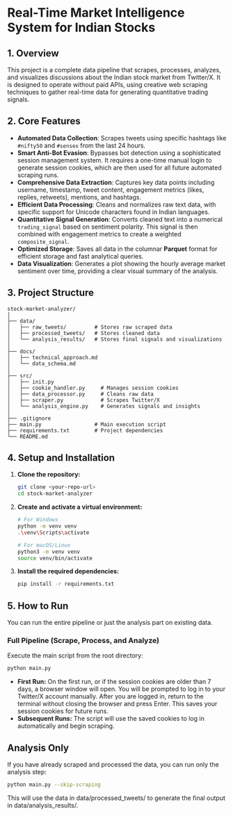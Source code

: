 # Real-Time Market Intelligence System for Indian Stocks

## 1. Overview

This project is a complete data pipeline that scrapes, processes, analyzes, and visualizes discussions about the Indian stock market from Twitter/X. It is designed to operate without paid APIs, using creative web scraping techniques to gather real-time data for generating quantitative trading signals.

## 2. Core Features

-   **Automated Data Collection**: Scrapes tweets using specific hashtags like `#nifty50` and `#sensex` from the last 24 hours.
-   **Smart Anti-Bot Evasion**: Bypasses bot detection using a sophisticated session management system. It requires a one-time manual login to generate session cookies, which are then used for all future automated scraping runs.
-   **Comprehensive Data Extraction**: Captures key data points including username, timestamp, tweet content, engagement metrics (likes, replies, retweets), mentions, and hashtags.
-   **Efficient Data Processing**: Cleans and normalizes raw text data, with specific support for Unicode characters found in Indian languages.
-   **Quantitative Signal Generation**: Converts cleaned text into a numerical `trading_signal` based on sentiment polarity. This signal is then combined with engagement metrics to create a weighted `composite_signal`.
-   **Optimized Storage**: Saves all data in the columnar **Parquet** format for efficient storage and fast analytical queries.
-   **Data Visualization**: Generates a plot showing the hourly average market sentiment over time, providing a clear visual summary of the analysis.

## 3. Project Structure

```
stock-market-analyzer/
│
├── data/
│   ├── raw_tweets/         # Stores raw scraped data
│   ├── processed_tweets/   # Stores cleaned data
│   └── analysis_results/   # Stores final signals and visualizations
│
├── docs/
│   ├── technical_approach.md
│   └── data_schema.md
│
├── src/
│   ├── init.py
│   ├── cookie_handler.py     # Manages session cookies
│   ├── data_processor.py     # Cleans raw data
│   ├── scraper.py            # Scrapes Twitter/X
│   └── analysis_engine.py    # Generates signals and insights
│
├── .gitignore
├── main.py                 # Main execution script
├── requirements.txt        # Project dependencies
└── README.md
```

## 4. Setup and Installation

1.  **Clone the repository:**
    ```bash
    git clone <your-repo-url>
    cd stock-market-analyzer
    ```

2.  **Create and activate a virtual environment:**
    ```bash
    # For Windows
    python -m venv venv
    .\venv\Scripts\activate

    # For macOS/Linux
    python3 -m venv venv
    source venv/bin/activate
    ```

3.  **Install the required dependencies:**
    ```bash
    pip install -r requirements.txt
    ```

## 5. How to Run

You can run the entire pipeline or just the analysis part on existing data.

### Full Pipeline (Scrape, Process, and Analyze)

Execute the main script from the root directory:
```bash 
python main.py
```
-   **First Run:** On the first run, or if the session cookies are older than 7 days, a browser window will open. You will be prompted to log in to your Twitter/X account manually. After you are logged in, return to the terminal without closing the browser and press Enter. This saves your session cookies for future runs.
-   **Subsequent Runs:** The script will use the saved cookies to log in automatically and begin scraping.

## Analysis Only
If you have already scraped and processed the data, you can run only the analysis step:

```bash
python main.py --skip-scraping
```
This will use the data in data/processed_tweets/ to generate the final output in data/analysis_results/.